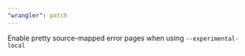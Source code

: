 ```yaml
---
"wrangler": patch
---
```


Enable pretty source-mapped error pages when using `--experimental-local`
